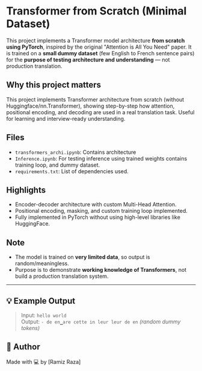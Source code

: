# Transformer from Scratch (Minimal Dataset)

This project implements a Transformer model architecture **from scratch using PyTorch**, inspired by the original "Attention is All You Need" paper. It is trained on a **small dummy dataset** (few English to French sentence pairs) for the **purpose of testing architecture and understanding** — not production translation.

## Why this project matters

This project implements Transformer architecture from scratch (without Huggingface/nn.Transformer), showing step-by-step how attention, positional encoding, and decoding are used in a real translation task. Useful for learning and interview-ready understanding.


##  Files

- `transformers_archi.ipynb`: Contains architecture
- `Inference.ipynb`: For testing inference using trained weights contains training loop, and dummy dataset.
- `requirements.txt`: List of dependencies used.

##  Highlights

- Encoder-decoder architecture with custom Multi-Head Attention.
- Positional encoding, masking, and custom training loop implemented.
- Fully implemented in PyTorch without using high-level libraries like HuggingFace.

##  Note

- The model is trained on **very limited data**, so output is random/meaningless.
- Purpose is to demonstrate **working knowledge of Transformers**, not build a production translation system.


---

## 💡 Example Output

> Input: `hello world`  
> Output: `- de en▁are cette in leur leur de en` _(random dummy tokens)_

## 📌 Author

Made with 💻 by [Ramiz Raza]

